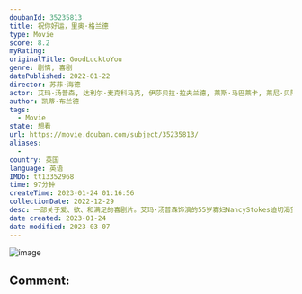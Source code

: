 ```yaml
---
doubanId: 35235813
title: 祝你好运，里奥·格兰德
type: Movie
score: 8.2
myRating: 
originalTitle: GoodLucktoYou
genre: 剧情, 喜剧
datePublished: 2022-01-22
director: 苏菲·海德
actor: 艾玛·汤普森, 达利尔·麦克科马克, 伊莎贝拉·拉夫兰德, 莱斯·马巴莱卡, 莱尼·贝阿雷, 卡琳娜·洛佩斯, 夏洛特·威尔
author: 凯蒂·布兰德
tags:
  - Movie
state: 想看
url: https://movie.douban.com/subject/35235813/
aliases:
  - 
country: 英国
language: 英语
IMDb: tt13352968
time: 97分钟
createTime: 2023-01-24 01:16:56
collectionDate: 2022-12-29
desc: 一部关于爱、欲、和满足的喜剧片。艾玛·汤普森饰演的55岁寡妇NancyStokes迫切渴望冒险、人类联结和性，渴望她人生中第一次很棒的性爱。丈夫Robert给了她住宅、家庭和看起来像样的生活，然而他...
date created: 2023-01-24
date modified: 2023-03-07
---
```


![image](p2872943472.jpg)

Comment:
---
